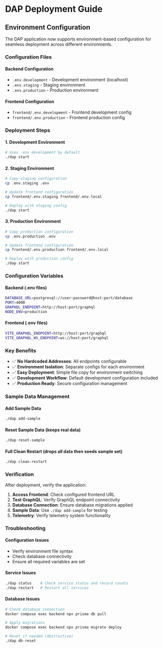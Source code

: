# DAP Deployment Guide

## Environment Configuration

The DAP application now supports environment-based configuration for seamless deployment across different environments.

### Configuration Files

#### Backend Configuration
- `.env.development` - Development environment (localhost)
- `.env.staging` - Staging environment 
- `.env.production` - Production environment

#### Frontend Configuration
- `frontend/.env.development` - Frontend development config
- `frontend/.env.production` - Frontend production config

### Deployment Steps

#### 1. Development Environment
```bash
# Uses .env.development by default
./dap start
```

#### 2. Staging Environment
```bash
# Copy staging configuration
cp .env.staging .env

# Update frontend configuration
cp frontend/.env.staging frontend/.env.local

# Deploy with staging config
./dap start
```

#### 3. Production Environment
```bash
# Copy production configuration
cp .env.production .env

# Update frontend configuration  
cp frontend/.env.production frontend/.env.local

# Deploy with production config
./dap start
```

### Configuration Variables

#### Backend (.env files)
```bash
DATABASE_URL=postgresql://user:password@host:port/database
PORT=4000
GRAPHQL_ENDPOINT=http://host:port/graphql
NODE_ENV=production
```

#### Frontend (.env files)
```bash
VITE_GRAPHQL_ENDPOINT=http://host:port/graphql
VITE_GRAPHQL_WS_ENDPOINT=ws://host:port/graphql
```

### Key Benefits

- ✅ **No Hardcoded Addresses**: All endpoints configurable
- ✅ **Environment Isolation**: Separate configs for each environment
- ✅ **Easy Deployment**: Simple file copy for environment switching
- ✅ **Development Workflow**: Default development configuration included
- ✅ **Production Ready**: Secure configuration management

### Sample Data Management

#### Add Sample Data
```bash
./dap add-sample
```

#### Reset Sample Data (keeps real data)
```bash
./dap reset-sample
```

#### Full Clean Restart (drops all data then seeds sample set)
```bash
./dap clean-restart
```

### Verification

After deployment, verify the application:

1. **Access Frontend**: Check configured frontend URL
2. **Test GraphQL**: Verify GraphQL endpoint connectivity
3. **Database Connection**: Ensure database migrations applied
4. **Sample Data**: Use `./dap add-sample` for testing
5. **Telemetry**: Verify telemetry system functionality

### Troubleshooting

#### Configuration Issues
- Verify environment file syntax
- Check database connectivity
- Ensure all required variables are set

#### Service Issues
```bash
./dap status    # Check service status and record counts
./dap restart   # Restart all services
```

#### Database Issues
```bash
# Check database connection
docker compose exec backend npx prisma db pull

# Apply migrations
docker compose exec backend npx prisma migrate deploy

# Reset if needed (destructive)
./dap db-reset
```